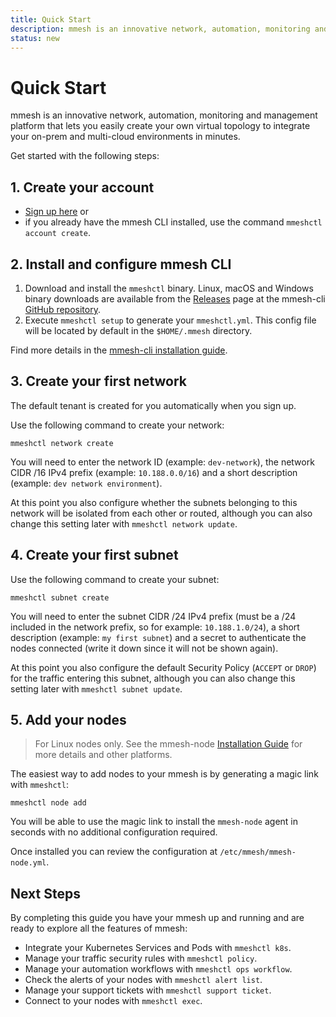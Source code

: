 ```yaml
---
title: Quick Start
description: mmesh is an innovative network, automation, monitoring and management platform that lets you easily create your own virtual topology to integrate your on-prem and multi-cloud environments in minutes.
status: new
---
```


# Quick Start

mmesh is an innovative network, automation, monitoring and management platform that lets you easily create your own virtual topology to integrate your on-prem and multi-cloud environments in minutes.

Get started with the following steps:

## 1. Create your account

- [Sign up here](https://mmesh.io/signup/) or
- if you already have the mmesh CLI installed, use the command `mmeshctl account create`.

## 2. Install and configure mmesh CLI

1. Download and install the `mmeshctl` binary. Linux, macOS and Windows binary downloads are available from the [Releases](https://github.com/mmesh/m-cli/releases) page at the mmesh-cli [GitHub repository](https://github.com/mmesh/m-cli).
2. Execute `mmeshctl setup` to generate your `mmeshctl.yml`. This config file will be located by default in the `$HOME/.mmesh` directory.

Find more details in the [mmesh-cli installation guide](/docs/platform/installation/cli/).

## 3. Create your first network

The default tenant is created for you automatically when you sign up.

Use the following command to create your network:

```shell
mmeshctl network create
```

You will need to enter the network ID (example: `dev-network`), the network CIDR /16 IPv4 prefix (example: `10.188.0.0/16`) and a short description (example: `dev network environment`).

At this point you also configure whether the subnets belonging to this network will be isolated from each other or routed, although you can also change this setting later with `mmeshctl network update`.

## 4. Create your first subnet

Use the following command to create your subnet:

```shell
mmeshctl subnet create
```

You will need to enter the subnet CIDR /24 IPv4 prefix (must be a /24 included in the network prefix, so for example: `10.188.1.0/24`), a short description (example: `my first subnet`) and a secret to authenticate the nodes connected (write it down since it will not be shown again).

At this point you also configure the default Security Policy (`ACCEPT` or `DROP`) for the traffic entering this subnet, although you can also change this setting later with `mmeshctl subnet update`.

## 5. Add your nodes

> For Linux nodes only. See the mmesh-node [Installation Guide](/docs/platform/installation/nodes/) for more details and other platforms.

The easiest way to add nodes to your mmesh is by generating a magic link with `mmeshctl`:

```shell
mmeshctl node add
```

You will be able to use the magic link to install the `mmesh-node` agent in seconds with no additional configuration required.

Once installed you can review the configuration at `/etc/mmesh/mmesh-node.yml`.

## Next Steps

By completing this guide you have your mmesh up and running and are ready to explore all the features of mmesh:

- Integrate your Kubernetes Services and Pods with `mmeshctl k8s`.
- Manage your traffic security rules with `mmeshctl policy`.
- Manage your automation workflows with `mmeshctl ops workflow`.
- Check the alerts of your nodes with `mmeshctl alert list`.
- Manage your support tickets with `mmeshctl support ticket`.
- Connect to your nodes with `mmeshctl exec`.

